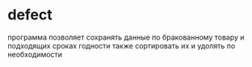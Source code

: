 # defect
программа позволяет сохранять данные по бракованному товару и подходящих сроках годности
также сортировать их и удолять по необходимости 
